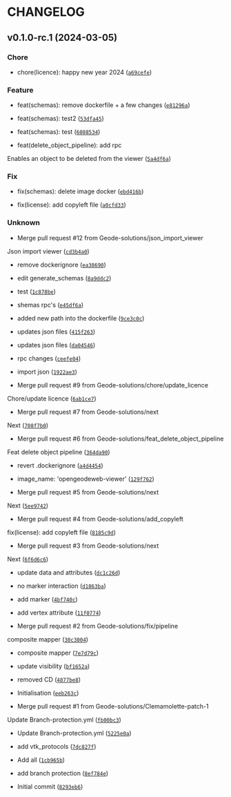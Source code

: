 # CHANGELOG



## v0.1.0-rc.1 (2024-03-05)

### Chore

* chore(licence): happy new year 2024 ([`a69cefe`](https://github.com/Geode-solutions/OpenGeodeWeb-Viewer/commit/a69cefe053e43a170db48ea31bbc3619feb49bc6))

### Feature

* feat(schemas): remove dockerfile + a few changes ([`e81296a`](https://github.com/Geode-solutions/OpenGeodeWeb-Viewer/commit/e81296af2510c975c1d98034f269a5c94e4b89f5))

* feat(schemas): test2 ([`53dfa45`](https://github.com/Geode-solutions/OpenGeodeWeb-Viewer/commit/53dfa45953b098f8ecda5d8773e37fe064b4e7e3))

* feat(schemas): test ([`6088534`](https://github.com/Geode-solutions/OpenGeodeWeb-Viewer/commit/6088534e990f44559575f2d4631bc731210e2243))

* feat(delete_object_pipeline): add rpc

Enables an object to be deleted from the viewer ([`5a4df6a`](https://github.com/Geode-solutions/OpenGeodeWeb-Viewer/commit/5a4df6a5d20451491fe27d89886459d9a38f78cd))

### Fix

* fix(schemas): delete image docker ([`ebd416b`](https://github.com/Geode-solutions/OpenGeodeWeb-Viewer/commit/ebd416b5eceaecfce61d3c5e136cc3d6ed36184b))

* fix(license): add copyleft file ([`a0cfd33`](https://github.com/Geode-solutions/OpenGeodeWeb-Viewer/commit/a0cfd3335e0b12913947917b631b5e13889a9107))

### Unknown

* Merge pull request #12 from Geode-solutions/json_import_viewer

Json import viewer ([`cd3b4a0`](https://github.com/Geode-solutions/OpenGeodeWeb-Viewer/commit/cd3b4a0b8e564b81d15dafac82469c9b4ac974d3))

* remove dockerignore ([`ea38690`](https://github.com/Geode-solutions/OpenGeodeWeb-Viewer/commit/ea386903ac824235764b36e5b38fcb299557ccc1))

* edit generate_schemas ([`8a9ddc2`](https://github.com/Geode-solutions/OpenGeodeWeb-Viewer/commit/8a9ddc2bca30d8ec58af76fa99c1823cb765c99d))

* test ([`1c878be`](https://github.com/Geode-solutions/OpenGeodeWeb-Viewer/commit/1c878be022ab96cffb7d146f38ffbd5241d264d2))

* shemas rpc&#39;s ([`e45df6a`](https://github.com/Geode-solutions/OpenGeodeWeb-Viewer/commit/e45df6a560a5a8d087f72ad6d1070ba003b8f665))

* added new path into the dockerfile ([`9ce3c0c`](https://github.com/Geode-solutions/OpenGeodeWeb-Viewer/commit/9ce3c0cf5f3d143ed6fd10cf4815b80c834d2cfe))

* updates json files ([`415f263`](https://github.com/Geode-solutions/OpenGeodeWeb-Viewer/commit/415f2630ad2053b51e688b46c133c0e714b16698))

* updates json files ([`da04546`](https://github.com/Geode-solutions/OpenGeodeWeb-Viewer/commit/da0454656e505f52d3b3570fbb5eb3655baee3c7))

* rpc changes ([`ceefe04`](https://github.com/Geode-solutions/OpenGeodeWeb-Viewer/commit/ceefe04853f4ce96ea7465065a27e0ea3b501758))

* import json ([`1922ae3`](https://github.com/Geode-solutions/OpenGeodeWeb-Viewer/commit/1922ae3887db7a2a4e8c52b7c6b3282c5932bfb2))

* Merge pull request #9 from Geode-solutions/chore/update_licence

Chore/update licence ([`6ab1ce7`](https://github.com/Geode-solutions/OpenGeodeWeb-Viewer/commit/6ab1ce7eb6c6234bb7a6f74567e90b4cb5190b9b))

* Merge pull request #7 from Geode-solutions/next

Next ([`708f7b0`](https://github.com/Geode-solutions/OpenGeodeWeb-Viewer/commit/708f7b092c8cac96893b38046ad20a26155c2ff9))

* Merge pull request #6 from Geode-solutions/feat_delete_object_pipeline

Feat delete object pipeline ([`364da90`](https://github.com/Geode-solutions/OpenGeodeWeb-Viewer/commit/364da90a845d1d7549ba748e521cc43f7c3a321d))

* revert .dockerignore ([`a4d4454`](https://github.com/Geode-solutions/OpenGeodeWeb-Viewer/commit/a4d4454d8cd4ffdabfd6d3fce4e48ae33772f5de))

* image_name: &#39;opengeodeweb-viewer&#39; ([`129f762`](https://github.com/Geode-solutions/OpenGeodeWeb-Viewer/commit/129f762db2bab2eabbf1c089835039208916a647))

* Merge pull request #5 from Geode-solutions/next

Next ([`5ee9742`](https://github.com/Geode-solutions/OpenGeodeWeb-Viewer/commit/5ee97423d576dd2c393fafe5b35726dce2568503))

* Merge pull request #4 from Geode-solutions/add_copyleft

fix(license): add copyleft file ([`8185c9d`](https://github.com/Geode-solutions/OpenGeodeWeb-Viewer/commit/8185c9d8ac096f2db6b44945b3b79ce6615a9c0b))

* Merge pull request #3 from Geode-solutions/next

Next ([`6f6d6c6`](https://github.com/Geode-solutions/OpenGeodeWeb-Viewer/commit/6f6d6c63ee268adb731291daa2eab434368d94c6))

* update data and attributes ([`dc1c26d`](https://github.com/Geode-solutions/OpenGeodeWeb-Viewer/commit/dc1c26d0d0b0990242ae7cc77a8e0484dc276860))

* no marker interaction ([`d1863ba`](https://github.com/Geode-solutions/OpenGeodeWeb-Viewer/commit/d1863ba610d29f0617c94ebce38419903ce46889))

* add marker ([`4bf740c`](https://github.com/Geode-solutions/OpenGeodeWeb-Viewer/commit/4bf740ced3679b92e9299b3458d8d4befde0a9a2))

* add vertex attribute ([`11f0774`](https://github.com/Geode-solutions/OpenGeodeWeb-Viewer/commit/11f077451b7b6b7a42f95ca15b8d3d028d45de9e))

* Merge pull request #2 from Geode-solutions/fix/pipeline

composite mapper ([`30c3004`](https://github.com/Geode-solutions/OpenGeodeWeb-Viewer/commit/30c3004efadb48cb87e1990d34a11c91a6437613))

* composite mapper ([`7e7d79c`](https://github.com/Geode-solutions/OpenGeodeWeb-Viewer/commit/7e7d79c1d8fd5b418f92fd641036ecbb65018426))

* update visibility ([`bf1652a`](https://github.com/Geode-solutions/OpenGeodeWeb-Viewer/commit/bf1652a885dc6c0e605c3da11a84d28afef5cb36))

* removed CD ([`4877be8`](https://github.com/Geode-solutions/OpenGeodeWeb-Viewer/commit/4877be897a022889b4ba15d181a3b8090d70e9a4))

* Initialisation ([`eeb263c`](https://github.com/Geode-solutions/OpenGeodeWeb-Viewer/commit/eeb263c85bbdd99bb711557e017cdcde53371db0))

* Merge pull request #1 from Geode-solutions/Clemamolette-patch-1

Update Branch-protection.yml ([`fb00bc3`](https://github.com/Geode-solutions/OpenGeodeWeb-Viewer/commit/fb00bc33bfa7815f4e6ce40a7f152648c8ec4ac1))

* Update Branch-protection.yml ([`5225e0a`](https://github.com/Geode-solutions/OpenGeodeWeb-Viewer/commit/5225e0abb283c9216ab8504822eacb2692e5e6a5))

* add vtk_protocols ([`7dc827f`](https://github.com/Geode-solutions/OpenGeodeWeb-Viewer/commit/7dc827f186033a348e66da463b33dd41e54e48df))

* Add all ([`1cb965b`](https://github.com/Geode-solutions/OpenGeodeWeb-Viewer/commit/1cb965bf9ff1f7b99298f96ac189b4835ae11f64))

* add branch protection ([`8ef784e`](https://github.com/Geode-solutions/OpenGeodeWeb-Viewer/commit/8ef784eb4174bb449b084df2ae2a4b5e33ccacb2))

* Initial commit ([`8293eb6`](https://github.com/Geode-solutions/OpenGeodeWeb-Viewer/commit/8293eb6973493de95e9f718554b42728d8271a06))

